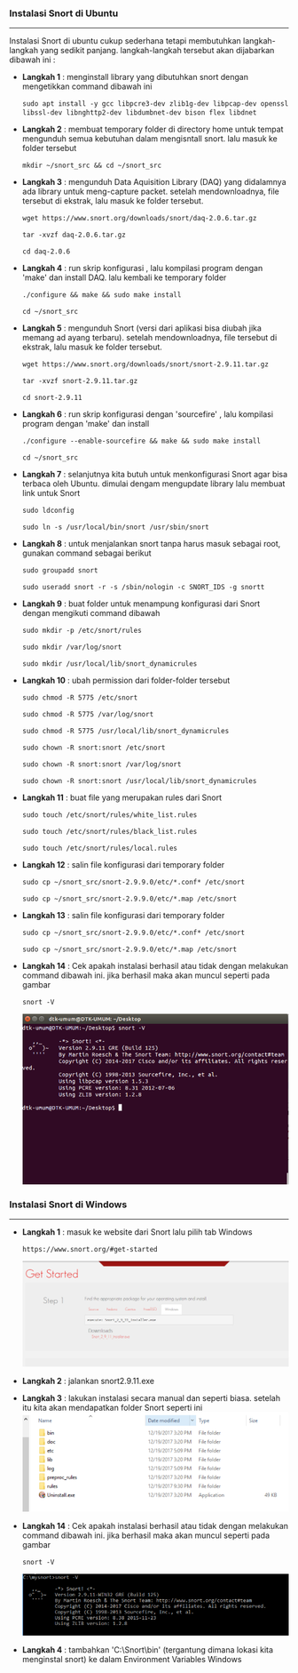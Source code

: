 ### Instalasi Snort di Ubuntu
--------------------

Instalasi Snort di ubuntu cukup sederhana tetapi membutuhkan langkah-langkah yang sedikit panjang. langkah-langkah tersebut akan dijabarkan dibawah ini :

- **Langkah 1**    : menginstall library yang dibutuhkan snort dengan mengetikkan command dibawah ini
    ```
    sudo apt install -y gcc libpcre3-dev zlib1g-dev libpcap-dev openssl libssl-dev libnghttp2-dev libdumbnet-dev bison flex libdnet
    ```

- **Langkah 2**    : membuat temporary folder di directory home untuk tempat mengunduh semua kebutuhan dalam mengisntall snort. lalu masuk ke folder tersebut
    ```
    mkdir ~/snort_src && cd ~/snort_src
    ```
- **Langkah 3**    : mengunduh Data Aquisition Library (DAQ) yang didalamnya ada library untuk meng-capture packet. setelah mendownloadnya, file tersebut di ekstrak, lalu masuk ke folder tersebut.
    ```
    wget https://www.snort.org/downloads/snort/daq-2.0.6.tar.gz
    ```
    ```
    tar -xvzf daq-2.0.6.tar.gz
    ```
    ```
    cd daq-2.0.6
    ```
    
- **Langkah 4**    : run skrip konfigurasi , lalu kompilasi program dengan 'make' dan install DAQ. lalu kembali ke temporary folder
    ```
    ./configure && make && sudo make install
    ```
    ```
    cd ~/snort_src
    ```
    
- **Langkah 5**    : mengunduh Snort (versi dari aplikasi bisa diubah jika memang ad ayang terbaru). setelah mendownloadnya, file tersebut di ekstrak, lalu masuk ke folder tersebut.
    ```
    wget https://www.snort.org/downloads/snort/snort-2.9.11.tar.gz
    ```
    ```
    tar -xvzf snort-2.9.11.tar.gz
    ```
    ```
    cd snort-2.9.11
    ```
    
- **Langkah 6**    : run skrip konfigurasi dengan 'sourcefire' , lalu kompilasi program dengan 'make' dan install
    ```
    ./configure --enable-sourcefire && make && sudo make install
    ```
    ```
    cd ~/snort_src
    ```
    
- **Langkah 7**    : selanjutnya kita butuh untuk menkonfigurasi Snort agar bisa terbaca oleh Ubuntu. dimulai dengam mengupdate library lalu membuat link untuk Snort
    ```
    sudo ldconfig
    ```
    ```
    sudo ln -s /usr/local/bin/snort /usr/sbin/snort
    ```
    
- **Langkah 8**    : untuk menjalankan snort tanpa harus masuk sebagai root, gunakan command sebagai berikut
    ```
    sudo groupadd snort
    ```
    ```
    sudo useradd snort -r -s /sbin/nologin -c SNORT_IDS -g snortt
    ```
    
- **Langkah 9**    : buat folder untuk menampung konfigurasi dari Snort dengan mengikuti command dibawah
    ```
    sudo mkdir -p /etc/snort/rules
    ```
    ```
    sudo mkdir /var/log/snort
    ```
    ```
    sudo mkdir /usr/local/lib/snort_dynamicrules
    ```

- **Langkah 10**    : ubah permission dari folder-folder tersebut
    ```
    sudo chmod -R 5775 /etc/snort
    ```
    ```
    sudo chmod -R 5775 /var/log/snort
    ```
    ```
    sudo chmod -R 5775 /usr/local/lib/snort_dynamicrules
    ```
    ```
    sudo chown -R snort:snort /etc/snort
    ```
    ```
    sudo chown -R snort:snort /var/log/snort
    ```
    ```
    sudo chown -R snort:snort /usr/local/lib/snort_dynamicrules
    ```
    
- **Langkah 11**    : buat file yang merupakan rules dari Snort
    ```
    sudo touch /etc/snort/rules/white_list.rules
    ```
    ```
    sudo touch /etc/snort/rules/black_list.rules
    ```
    ```
    sudo touch /etc/snort/rules/local.rules
    ```
    
- **Langkah 12**    : salin file konfigurasi dari temporary folder
    ```
    sudo cp ~/snort_src/snort-2.9.9.0/etc/*.conf* /etc/snort
    ```
    ```
    sudo cp ~/snort_src/snort-2.9.9.0/etc/*.map /etc/snort
    ```
    
- **Langkah 13**    : salin file konfigurasi dari temporary folder
    ```
    sudo cp ~/snort_src/snort-2.9.9.0/etc/*.conf* /etc/snort
    ```
    ```
    sudo cp ~/snort_src/snort-2.9.9.0/etc/*.map /etc/snort
    ```
- **Langkah 14**    : Cek apakah instalasi berhasil atau tidak dengan melakukan command dibawah ini. jika berhasil maka akan muncul seperti pada gambar
    ```
    snort -V
    ```
    ![](/assets/Snort/hasilinstalubuntu.PNG)


### Instalasi Snort di Windows
--------------------
- **Langkah 1**    : masuk ke website dari Snort lalu pilih tab Windows
    ```
    https://www.snort.org/#get-started
    ```
     ![](/assets/Snort/instal.PNG)
- **Langkah 2**    : jalankan snort2.9.11.exe

- **Langkah 3**    : lakukan instalasi secara manual dan seperti biasa. setelah itu kita akan mendapatkan folder Snort seperti ini
     ![](/assets/Snort/windows.PNG)
 
- **Langkah 14**    : Cek apakah instalasi berhasil atau tidak dengan melakukan command dibawah ini. jika berhasil maka akan muncul seperti pada gambar
    ```
    snort -V
    ```
    ![](/assets/Snort/hasilinstalwindows.PNG)

     
- **Langkah 4**    : tambahkan 'C:\Snort\bin' (tergantung dimana lokasi kita menginstal snort) ke dalam Environment Variables Windows
